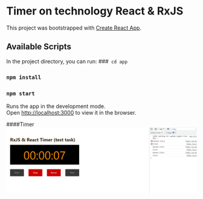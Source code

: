 # Timer on technology React & RxJS

This project was bootstrapped with [Create React App](https://github.com/facebook/create-react-app).

## Available Scripts

In the project directory, you can run:
###` cd app`
### `npm install`
### `npm start`

Runs the app in the development mode.\
Open [http://localhost:3000](http://localhost:3000) to view it in the browser.

####Timer
![alt text](./public/Timer.png)